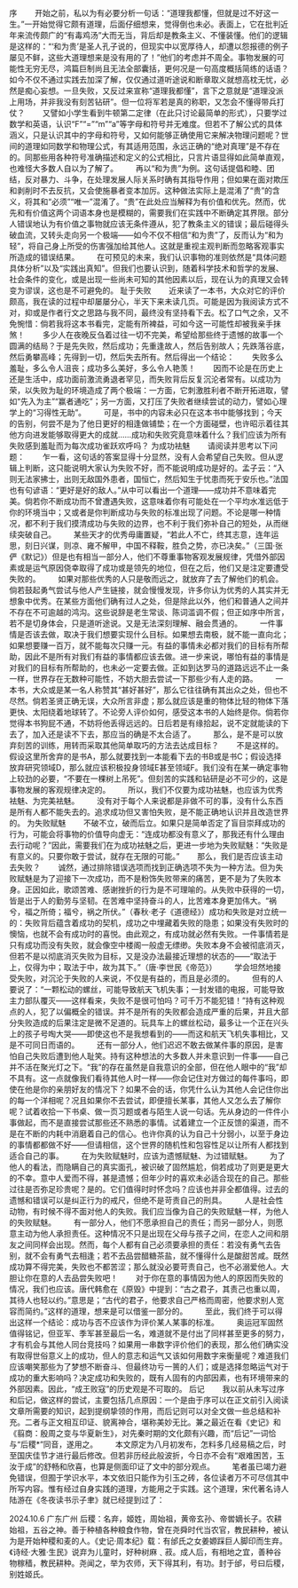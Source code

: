 序
　　开始之前，私以为有必要分析一句话：“道理我都懂，但就是过不好这一生。”一开始觉得它颇有道理，后面仔细想来，觉得倒也未必。表面上，它在批判近年来流传颇广的“有毒鸡汤”大而无当，背后却是教条主义、不懂装懂。他们的逻辑是这样的：“‘和为贵’是圣人孔子说的，但现实中以宽厚待人，却遭以怨报德的例子屡见不鲜，这些大道理想来是没有用的了！”他们的考虑并不周全。事物发展的可能性无穷无尽，鸿篇巨制尚且无法全部囊括，更何况是一句高度概括简练的话语？如今不仅不通过实践去加深了解，仅仅通过道听途说和断章取义就想高枕无忧，必然是痴心妄想。一旦失败，又反过来宣称“道理我都懂”，言下之意就是“道理没派上用场，并非我没有刻苦钻研”。但一位将军若是真的称职，又怎会不懂得带兵打仗？
　　又譬如小学生看到牛顿第二定律（在此只讨论最简单的形式），只要学过数学和英语，认识“F”“=”“m”“a”等字母和符号并无难度。但若不了解公式的具体涵义，只是认识其中的字母和符号，又如何能够正确使用它来解决物理问题呢？世间的道理如同数学和物理公式，有其适用范围，永远正确的“绝对真理”是不存在的。同那些用各种符号准确描述和定义的公式相比，只言片语显得如此简单直观，也难怪大多数人自以为了解了。
　　再以“和为贵”为例。这句话提倡和睦、团结，反对暴力、斗争，在处理发展人际关系时确有其指导作用；但如果在面对欺压和剥削时不去反抗，又会使施暴者变本加厉。这种做法实际上是混淆了“贵”的含义，将其和“必须”“唯一”混淆了。“贵”在此处应当解释为有价值和优先。然而，优先和有价值这两个词语本身也是模糊的，需要我们在实践中不断确定其界限。部分人错误地认为有价值之事物就应该无条件遵从，犯了教条主义的错误；最后碰得头破血流，又转头走向另一个极端——如今不仅不相信“和为贵”了，反而认为“和为轻”，将自己身上所受的伤害强加给其他人。这就是重视主观判断而忽略客观事实所造成的错误结果。
　　在可预见的未来，我们认识事物的准则依然是“具体问题具体分析”以及“实践出真知”。但我们也要认识到，随着科学技术和哲学的发展、社会条件的变化，或是出现一些尚未可知的其他因素以后，现在认为的真理又会转变为谬误，这也是不可避免的。
耻于失败
　　近来读了一本书，大众对它的评价颇高，我在读的过程中却屡屡分心，半天下来未读几页。可能是因为我阅读方式不对，抑或是作者行文之思路与我不同，最终没有坚持看下去。松了口气之余，又不免惋惜：倘若我将这本书看完，定能有所裨益，可如今这一可能性却被我亲手抹煞！
　　多少人在夜晚反刍着过往一切不完美，希望给那些终于遗憾的故事一个圆满的结局？于是先失败，然后成功；先重逢故人，然后告别故人；先跌落谷底，然后勇攀高峰；先得到一切，然后失去所有。然后得出一个结论：
　　失败多么羞耻，多么令人沮丧；成功多么美好，多么令人艳羡！
　　因而不论是在历史上还是生活中，成功面前激流勇退者罕见，而失败背后反复沉沦者常有。以成功为荣，以失败为耻的环境造成了两个极端：一方面，它刺激胜利者不断开拓进取，譬如“先入为主”“赢者通吃”；另一方面，又打压了失败者继续尝试的动力，譬如心理学上的“习得性无助”。
　　可是，书中的内容未必只在这本书中能够找到；今天的告别，何尝不是为了他日更好的相逢做铺垫；在一个方面碰壁，也许昭示着往其他方向进发能够取得更大的成就……成功和失败究竟意味着什么？我们应该为所有失败感到羞耻而为每次成功雀跃欢呼吗？
为成功袪魅
　　请阅读并思考以下问题：
　　乍一看，这句话的答案显得十分显然，没有人会希望自己失败。但从逻辑上判断，这只能说明大家认为失败不好，而不能说明成功是好的。孟子云：“入则无法家拂士，出则无敌国外患者，国恒亡，然后知生于忧患而死于安乐也。”法国也有句谚语：“更好是好的敌人。”从中可以看出一个道理——成功并不意味着完美。倘若你不断成功而不曾遭遇失败，这意味着你有可能处在一个平均水准远低于你的环境当中；又或者是你判断成功与失败的标准出现了问题。不论是哪一种情况，都不利于我们摸清成功与失败的边界，也不利于我们弥补自己的短处，从而继续突破自己。
　　某些天才的优秀毋庸置疑，“若此人不亡，终其志意，连年运思，刻日兴谋，则凉、雍不解甲，中国不释鞍，胜负之势，亦已决矣。”（三国·张俨《默记》）但是也有相当一部分人，他们不尊重事物客观发展规律，凭借外部因素或是运气原因侥幸取得了成功或是领先的地位，但在之后，他们又是注定要遭受失败的。
　　如果对那些优秀的人只是敬而远之，就放弃了去了解他们的机会。倘若鼓起勇气尝试与他人产生链接，就会慢慢发现，许多你认为优秀的人其实并无想象中优秀。在某些方面他们确有过人之处，但是除此以外，他们和普通人之间并不存在不可逾越的鸿沟。这些说辞是老生常谈、陈词滥调不假；但正如序中所言，若不是切身体会，只是道听途说。又是无法深刻理解、融会贯通的。
　　一件事情是否该去做，取决于我们想要实现什么目标。如果想去南极，就不能一直向北；如果想要赚一百万，就不能每次只赚一元。有益的事情未必都对我们的目标有所帮助，因此不是所有对我们有益的事情都应该去做。进一步来说，哪怕有益的事情是对我们的目标有所帮助的，也未必一定要去做。正如到达罗马的道路远远不止一条一样，世界存在无数种可能性，不妨大胆去尝试一下那些少有人走的路。
　　一本书，大众或是某一名人称赞其“甚好甚好”，那么它往往确有其出众之处，但也不尽然。倘若圣贤正确无误，大众所言非虚；那么就应该是重的物体比轻的物体下落更快、太阳绕着地球转了。不论旁人评价如何，感受这本书的人始终是你。倘若你觉得本书狗屁不通，不妨将他丢得远远的。日后若是有缘拾起，说不定就能读的下去了，加入还是读不下去，那应当的确是不太合适了。
　　那么，是不是可以放弃刻苦的训练，用转而采取其他简单取巧的方法去达成目标？
　　不是这样的。假设这里所舍弃的是书A，那么就要找到一本能看下去的书B或是书C；假设选择放弃研究领域D，那么就应该积极投身领域E甚至领域F。我们没有在某一确定事物上较劲的必要，“不要在一棵树上吊死”。但刻苦的实践和钻研是必不可少的，这是事物发展的客观规律决定的。
　　所以，我们不仅要为成功袪魅，也应该为优秀袪魅、为完美袪魅。
　　没有对于每个人来说都是非做不可的事，没有什么东西是所有人都不能失去的。追求成功但又害怕失败，是不能正确地认识并且改造世界的。
为失败赋魅
　　不破不立，破而后立。如果只是简单否定了盲目崇拜成功的行为，可能会将事物的价值导向虚无：“连成功都没有意义了，那我还有什么理由去行动呢？”因此，需要我们在为成功袪魅之后，更进一步地为失败赋魅：“失败是有意义的。只要你敢于尝试，就存在无限的可能。”
　　那么，我们是否应该主动去失败？
　　诚然，通过排除错误选项而找到正确选项不失为一种方法。但为失败赋魅是为了迎接下一次成功，而不是粉饰失败带来的痛苦，更不是为了失败本身。正因如此，歌颂苦难、感谢挫折的行为是不可理喻的。从失败中获得的一切，皆是出于人的勤劳与坚韧。在苦难中坚持奋斗的人，比苦难本身更加伟大。“祸兮，福之所倚；福兮，祸之所伏。”（春秋·老子《道德经》）成功和失败是对立统一的：失败背后蕴含着成功的契机，成功之中埋藏着失败的隐患；如果没有失败时的懊恼，也就不会有成功时的喜悦。由此观之，有成功就必然有失败。一件事情若是只有成功而没有失败，就会像空中楼阁一般虚无缥缈。失败本身不会被彻底消灭，但若不是以彻底消灭失败为目标，又是没办法最接近理想的状态的——“取法于上，仅得为中；取法于中，故为其下。”（唐·李世民《帝范》）
　　学会坦然地接受失败，对沉沦于失败的人来说，不仅是有益的，而且是必须的。
　　但有的人要说了：“一颗松动的螺丝，可能导致航天飞机失事；一封发错的电报，可能导致主力部队覆灭——这样看来，失败不是很可怕吗？可千万不能犯错！”持有这种观点的人，犯了以偏概全的错误。并不是所有的失败都会造成严重的后果，并且大部分失败造成的后果注定是微不足道的。玩具车上的螺丝松动，最多让一个正在兴头上的孩子号啕大哭——即使这也不是我想看到的——而这和航天飞机失事相比，又是不可同日而语的。
　　还有一部分人，他们迟迟不敢去做某件事的原因，是害怕自己失败后遭到他人耻笑。持有这种想法的大多数人并未意识到一件事——自己并不活在聚光灯之下。“我”的存在虽然是自我意识的全部，但在他人眼中的“我”却不具有。这一点就像我们看待其他人时一样——你会记住对方做过的每件事吗，即使在他是你的亲朋好友的情况下？如果不会的话，你凭什么认为其他人会记住你出的每一个洋相呢？况且如果你不去尝试，即便擅长某事，其他人又怎么去了解你呢？试着收拾一下书桌、做一页习题或者与陌生人说一句话。先从身边的一件件小事做起，而不是直接尝试那些还不熟悉的事情。试着建立一个正反馈的渠道，而不是在不断的内耗中消磨着自己的信心。也许你真的认为自己十分弱小，以至于身边的事情都都做不好——但请相信，这个世界的随机性和包容性足以让所有人都找到适合自己的事。
　　在为失败赋魅时，应该为遗憾赋魅、为过错赋魅。
　　为了他人的看法，而隐瞒自己的真实面孔，被识破了固然尴尬，倘若成功了则更是更大的不幸。意中人爱而不得，甚是遗憾；但年少时的喜欢未必适合现在的自己。那些过往是否弥足珍贵呢？是的。它们值得时时怀念吗？应该也并非全都值得。过去的遗憾和错误可以是纠正行为的戒尺，但绝不是苛责自己的刑具。
　　人是社会性动物，有时候不得不面对他人的失败。我们应当像为自己的失败赋魅一样，为他人的失败赋魅。
　　有一部分人，他们不愿承担自己的责任；而另一部分人，则愿意主动为他人承担责任。这种情况不只是出现在父母与孩子之间，在恋人之间和朋友之间同样会出现。然而，每个人都有自己必须要承担的责任：若没有勇气去告别，就不会有勇气去相逢；若不去品尝醋糖茶盐，就不懂得什么是酸甜苦咸。既然成功算不得完美，失败也不都苦涩；那么就没必要苛责自己，也不必溺爱他人。大胆让你在意的人去品尝失败吧！
　　对于你在意的事情因为他人的原因而失败的情况，我们也应该。唐代韩愈在《原毁》中提到：“古之君子，其责己也重以周，其待人也轻以约。”意思是；“古代的君子，他要求自己严格而周密，他要求别人宽容而简约。”这样的道理，想来是可以借鉴一部分的。
　　至此，我们终于可以得出这样一个结论：成功与否不应该作为评价某人某事的标准。
　　奥运冠军固然值得铭记，但亚军、季军甚至最后一名，难道就不是付出了同样甚至更多的努力，才有机会与其他人同台竞技吗？如果用一串数字评价他们的表现，那么他们确实没有取得世俗意义上的成功，但人的意志和运气又该如何用数字来衡量呢？难道我们应该嘲笑那些为了梦想不断奋斗、但最终功亏一篑的人们；或是选择忽略运气对于成功的重大影响吗？决定成功和失败的，既有人固有的内部因素，也有环境带来的外部因素。因此，“成王败寇”的历史观是不可取的。
后记
　　我以前从未写过序和后记，做这样的尝试，主要包括几点原因：一个是由于序可以在正文前引入阅读文章所需要的知识，起到提纲挚领的作用，而后记则可以对全文做一些总结和补充。二者与正文相互印证、貌离神合，堪称美妙无比。兼之最近在看《史记》和《翦商：殷周之变与华夏新生》，对先秦时期的文化颇有兴趣，而“后记”一词恰与“后稷*”同音，遂用之。
　　本文原定为八月初发布，怎料多几经易稿之后，时至国庆佳节才进行最后修改。但若非历经此般波折，今日亦不会有“艰难困苦，玉汝于成”的舒畅和欣喜，也算是侧面印证了文中的部分观点。
　　笔者虽已竭力避免错误，但囿于学识水平，本文依旧只能作为引玉之砖，各位读者万不可尽信其中所写内容。惟有经过自身实践的道理，方能用之于实践。这个道理，宋代著名诗人陆游在《冬夜读书示子聿》就已经提到过了：

2024.10.6
广东广州
后稷：名弃，姬姓，周始祖，黄帝玄孙、帝喾嫡长子。农耕始祖，五谷之神。善于种植各种粮食作物，曾在尧舜时代当农官，教民耕种，被认为是开始种稷和麦的人。《史记·周本纪》载：有邰氏之女姜嫄踩巨人脚印而生弃。《诗经·大雅·生民》说弃为儿童时，好种树麻﹑菽。成人后，有相地之宜，善种谷物稼穑，教民耕种。尧闻之，举为农师，天下得其利，有功。封于邰，号曰后稷，别姓姬氏。
